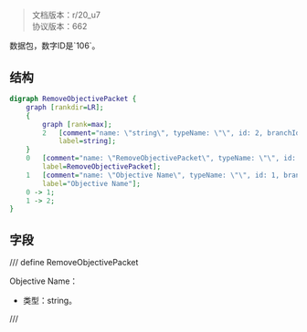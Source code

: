 # <!-- md:samp RemoveObjectivePacket -->

> 文档版本：r/20_u7<br/>协议版本：662

<!-- md:samp RemoveObjectivePacket -->数据包，数字ID是`106`。

## 结构

```dot
digraph RemoveObjectivePacket {
	graph [rankdir=LR];
	{
		graph [rank=max];
		2	[comment="name: \"string\", typeName: \"\", id: 2, branchId: 0, recurseId: -1, attributes: 512, notes: \"\"",
			label=string];
	}
	0	[comment="name: \"RemoveObjectivePacket\", typeName: \"\", id: 0, branchId: 106, recurseId: -1, attributes: 0, notes: \"\"",
		label=RemoveObjectivePacket];
	1	[comment="name: \"Objective Name\", typeName: \"\", id: 1, branchId: 0, recurseId: -1, attributes: 0, notes: \"\"",
		label="Objective Name"];
	0 -> 1;
	1 -> 2;
}

```

## 字段

/// define
RemoveObjectivePacket

Objective Name：<!-- md:samp string -->

- 类型：string。


///
